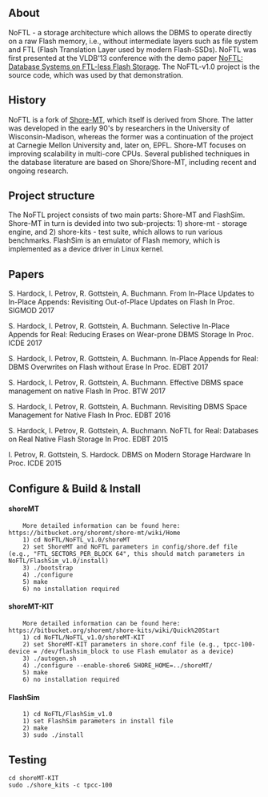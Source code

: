 ## About
NoFTL - a storage architecture which allows the DBMS to operate directly on a raw Flash memory, i.e., without intermediate layers such as file system and FTL (Flash Translation Layer used by modern Flash-SSDs). NoFTL was first presented at the VLDB'13 conference with the demo paper [NoFTL: Database Systems on FTL-less Flash Storage](http://www.vldb.org/pvldb/vol6/p1278-petrov.pdf). The NoFTL-v1.0 project is the source code, which was used by that demonstration. 

## History
NoFTL is a fork of [Shore-MT](https://bitbucket.org/shoremt/), which itself is derived from Shore. The latter was developed in the early 90's by researchers in the University of Wisconsin-Madison, whereas the former was a continuation of the project at Carnegie Mellon University and, later on, EPFL. Shore-MT focuses on improving scalability in multi-core CPUs. Several published techniques in the database literature are based on Shore/Shore-MT, including recent and ongoing research.
	

## Project structure
The NoFTL project consists of two main parts: Shore-MT and FlashSim. Shore-MT in turn is devided into two sub-projects: 1) shore-mt - storage engine, and 2) shore-kits - test suite, which allows to run various benchmarks. FlashSim is an emulator of Flash memory, which is implemented as a device driver in Linux kernel. 
	
	
## Papers
S. Hardock, I. Petrov, R. Gottstein, A. Buchmann.
From In-Place Updates to In-Place Appends: Revisiting Out-of-Place Updates on Flash
In Proc. SIGMOD 2017

S. Hardock, I. Petrov, R. Gottstein, A. Buchmann.
Selective In-Place Appends for Real: Reducing Erases on Wear-prone DBMS Storage
In Proc. ICDE 2017

S. Hardock, I. Petrov, R. Gottstein, A. Buchmann.
In-Place Appends for Real: DBMS Overwrites on Flash without Erase
In Proc. EDBT 2017

S. Hardock, I. Petrov, R. Gottstein, A. Buchmann.
Effective DBMS space management on native Flash
In Proc. BTW 2017

S. Hardock, I. Petrov, R. Gottstein, A. Buchmann.
Revisiting DBMS Space Management for Native Flash
In Proc. EDBT 2016

S. Hardock, I. Petrov, R. Gottstein, A. Buchmann.
NoFTL for Real: Databases on Real Native Flash Storage
In Proc. EDBT 2015 

I. Petrov, R. Gottstein, S. Hardock.
DBMS on Modern Storage Hardware
In Proc. ICDE 2015  


## Configure & Build & Install
#### shoreMT
		More detailed information can be found here: https://bitbucket.org/shoremt/shore-mt/wiki/Home  
		1) cd NoFTL/NoFTL_v1.0/shoreMT
		2) set ShoreMT and NoFTL parameters in config/shore.def file (e.g., "FTL_SECTORS_PER_BLOCK 64", this should match parameters in NoFTL/FlashSim_v1.0/install)
		3) ./bootstrap
		4) ./configure
		5) make
		6) no installation required		
		
#### shoreMT-KIT
		More detailed information can be found here: https://bitbucket.org/shoremt/shore-kits/wiki/Quick%20Start
		1) cd NoFTL/NoFTL_v1.0/shoreMT-KIT
		2) set ShoreMT-KIT parameters in shore.conf file (e.g., tpcc-100-device = /dev/flashsim_block to use Flash emulator as a device)
		3) ./autogen.sh
		4) ./configure --enable-shore6 SHORE_HOME=../shoreMT/
		5) make
		6) no installation required
		
#### FlashSim
		1) cd NoFTL/FlashSim_v1.0
		1) set FlashSim parameters in install file
		2) make
		3) sudo ./install

## Testing
	cd shoreMT-KIT
	sudo ./shore_kits -c tpcc-100
